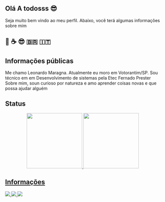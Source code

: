 ## Olá A todosss 😎

Seja muito bem vindo ao meu perfil. Abaixo, você terá algumas informações sobre mim
##  🎸 ☕ 😎 🇧🇷  🇮🇹
## Informações públicas

Me chamo Leonardo Maragna. Atualmente eu moro em Votorantim/SP.
Sou técnico em em Desenvolvimento de sistemas pela Etec Fernado Prester
Sobre mim, soun curioso por natureza e amo aprender coisas novas e que possa ajudar alguém

## Status
<div align="center">
  <a href="https://github.com/LeonardoMaragna11">
  <img height="180em" src="https://github-readme-stats.vercel.app/api?username=LeonardoMaragna11&show_icons=true&theme=github_dark&include_all_commits=true&count_private=true"/>
  <img height="180em" src="https://github-readme-stats.vercel.app/api/top-langs/?username=LeonardoMaragna11&layout=compact&langs_count=7&theme=github_dark"/>
</div>

## Informações
<div>
    <a target="_blank" href="#">
      <img src="https://img.shields.io/badge/LinkedIn-0077B5?style=for-the-badge&logo=linkedin&logoColor=white">
   </a>
  
   <a target="_blank" href="wa.me/5515991608354">
      <img src="https://img.shields.io/badge/WhatsApp-25D366?style=for-the-badge&logo=whatsapp&logoColor=white">
   </a>
  
   <a target="_blank" href="#">
      <img src="https://img.shields.io/badge/Discord-7289DA?style=for-the-badge&logo=discord&logoColor=white">  
   </a>
</div>

